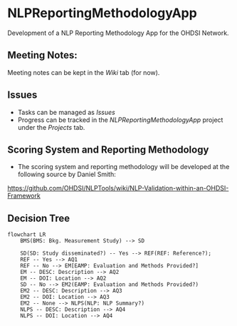 # NLPReportingMethodologyApp
Development of a NLP Reporting Methodology App for the OHDSI Network.

## Meeting Notes:
Meeting notes can be kept in the _Wiki_ tab (for now).

## Issues
- Tasks can be managed as _Issues_
- Progress can be tracked in the _NLPReportingMethodologyApp_ project under the _Projects_ tab. 

## Scoring System and Reporting Methodology
- The scoring system and reporting methodology will be developed at the following source by Daniel Smith:

https://github.com/OHDSI/NLPTools/wiki/NLP-Validation-within-an-OHDSI-Framework

## Decision Tree
```mermaid
flowchart LR
    BMS(BMS: Bkg. Measurement Study) --> SD

    SD(SD: Study disseminated?) -- Yes --> REF(REF: Reference?);
    REF -- Yes --> AQ1
    REF -- No --> EM[EAMP: Evaluation and Methods Provided?] 
    EM -- DESC: Description --> AQ2
    EM -- DOI: Location --> AQ2
    SD -- No --> EM2(EAMP: Evaluation and Methods Provided?) 
    EM2 -- DESC: Description --> AQ3
    EM2 -- DOI: Location --> AQ3
    EM2 -- None --> NLPS(NLP: NLP Summary?)
    NLPS -- DESC: Description --> AQ4
    NLPS -- DOI: Location --> AQ4
```
